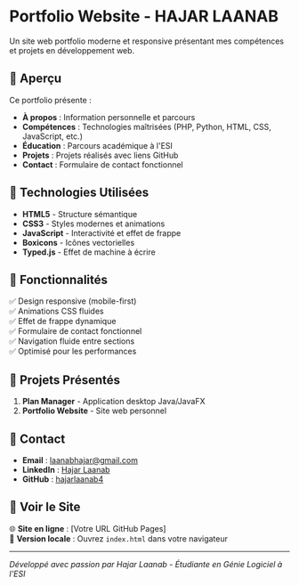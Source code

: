 # Portfolio Website - HAJAR LAANAB

Un site web portfolio moderne et responsive présentant mes compétences et projets en développement web.

## 🌟 Aperçu

Ce portfolio présente :
- **À propos** : Information personnelle et parcours
- **Compétences** : Technologies maîtrisées (PHP, Python, HTML, CSS, JavaScript, etc.)
- **Éducation** : Parcours académique à l'ESI
- **Projets** : Projets réalisés avec liens GitHub
- **Contact** : Formulaire de contact fonctionnel

## 🚀 Technologies Utilisées

- **HTML5** - Structure sémantique
- **CSS3** - Styles modernes et animations
- **JavaScript** - Interactivité et effet de frappe
- **Boxicons** - Icônes vectorielles
- **Typed.js** - Effet de machine à écrire

## 📱 Fonctionnalités

✅ Design responsive (mobile-first)  
✅ Animations CSS fluides  
✅ Effet de frappe dynamique  
✅ Formulaire de contact fonctionnel  
✅ Navigation fluide entre sections  
✅ Optimisé pour les performances  

## 🎯 Projets Présentés

1. **Plan Manager** - Application desktop Java/JavaFX
2. **Portfolio Website** - Site web personnel

## 📧 Contact

- **Email** : laanabhajar@gmail.com
- **LinkedIn** : [Hajar Laanab](https://www.linkedin.com/in/hajar-laanab-351844284/)
- **GitHub** : [hajarlaanab4](https://github.com/hajarlaanab4)

## 🚀 Voir le Site

🌐 **Site en ligne** : [Votre URL GitHub Pages]  
📱 **Version locale** : Ouvrez `index.html` dans votre navigateur

---

*Développé avec passion par Hajar Laanab - Étudiante en Génie Logiciel à l'ESI* 